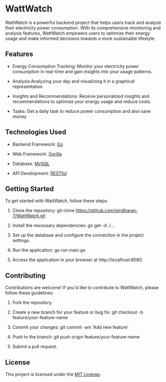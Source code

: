 # WattWatch

WattWatch is a powerful backend project that helps users track and analyze their electricity power consumption. With its comprehensive monitoring and analysis features, WattWatch empowers users to optimize their energy usage and make informed decisions towards a more sustainable lifestyle.

## Features

- Energy Consumption Tracking: Monitor your electricity power consumption in real-time and gain insights into your usage patterns.

- Analysis:Analyzing your day and visualizing it in a graphical representation.

- Insights and Recommendations: Receive personalized insights and recommendations to optimize your energy usage and reduce costs.

- Tasks: Get a daily task to reduce power consumption and also save money

## Technologies Used

- Backend Framework: [Go](https://golang.org/)

- Web Framework: [Gorilla](https://www.gorillatoolkit.org/)

- Database: [MySQL](https://www.mysql.com/)

- API Development: [RESTful](https://restfulapi.net/)

## Getting Started

To get started with WattWatch, follow these steps:

1. Clone the repository: git clone https://github.com/giridharan-7/WattWatch.git

2. Install the necessary dependencies: go get -d ./...

3. Set up the database and configure the connection in the project settings.

4. Run the application: go run main.go

5. Access the application in your browser at http://localhost:8080.

## Contributing

Contributions are welcome! If you'd like to contribute to WattWatch, please follow these guidelines:

1. Fork the repository.

2. Create a new branch for your feature or bug fix: git checkout -b feature/your-feature-name

3. Commit your changes: git commit -am 'Add new feature'

4. Push to the branch: git push origin feature/your-feature-name

5. Submit a pull request.

## License

This project is licensed under the [MIT License](https://opensource.org/licenses/MIT).

